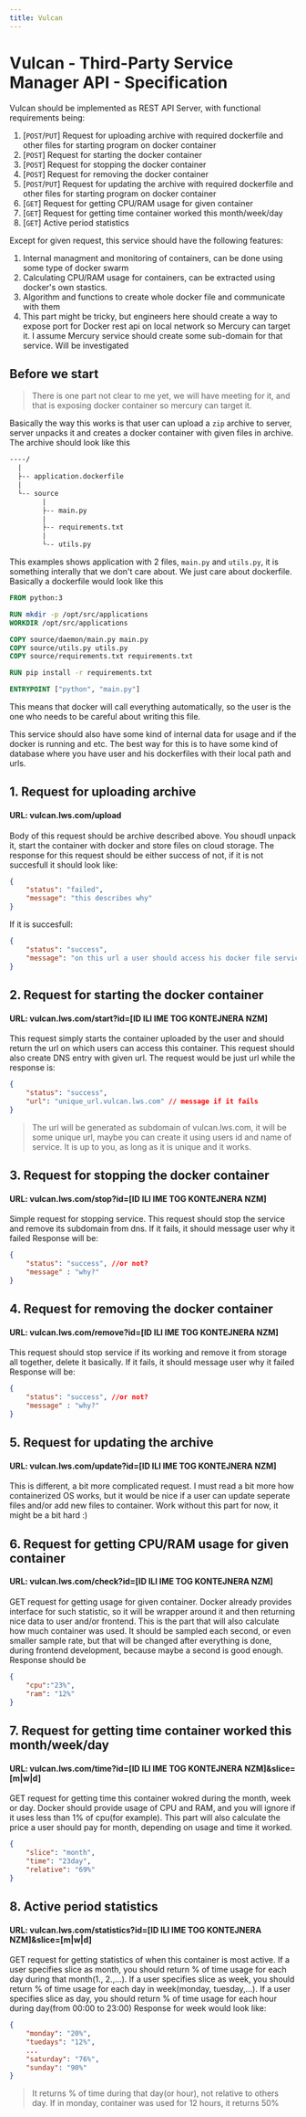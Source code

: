 ```yaml
---
title: Vulcan
---
```

# Vulcan - Third-Party Service Manager API - Specification

Vulcan should be implemented as REST API Server, with functional requirements being:
 1. [``POST``/``PUT``] Request for uploading archive with required dockerfile and other files for starting program on docker container
 2. [``POST``] Request for starting the docker container
 3. [``POST``] Request for stopping the docker container
 4. [``POST``] Request for removing the docker container
 5. [``POST``/``PUT``] Request for updating the archive with required dockerfile and other files for starting program on docker container
 6. [``GET``] Request for getting CPU/RAM usage for given container
 7. [``GET``] Request for getting time container worked this month/week/day
 8. [``GET``] Active period statistics

Except for given request, this service should have the following features:
 1. Internal managment and monitoring of containers, can be done using some type of docker swarm
 2. Calculating CPU/RAM usage for containers, can be extracted using docker's own stastics.
 3. Algorithm and functions to create whole docker file and communicate with them
 4. This part might be tricky, but engineers here should create a way to expose port for Docker rest api on local network so Mercury can target it. I assume Mercury service should create some sub-domain for that service. Will be investigated

## Before we start

> There is one part not clear to me yet, we will have meeting for it, and that is exposing docker container so mercury can target it.

Basically the way this works is that user can upload a `zip` archive to server, server unpacks it and creates a docker container with given files in archive.
The archive should look like this

```txt
----/
  |
  ├-- application.dockerfile
  |
  └-- source
        |
        ├-- main.py
        |
        ├-- requirements.txt
        |
        └-- utils.py
```
This examples shows application with 2 files, ``main.py`` and ``utils.py``, it is something interally that we don't care about. We just care about dockerfile. 
Basically a dockerfile would look like this
```dockerfile
FROM python:3

RUN mkdir -p /opt/src/applications
WORKDIR /opt/src/applications

COPY source/daemon/main.py main.py
COPY source/utils.py utils.py
COPY source/requirements.txt requirements.txt

RUN pip install -r requirements.txt

ENTRYPOINT ["python", "main.py"]
```
This means that docker will call everything automatically, so the user is the one who needs to be careful about writing this file.

This service should also have some kind of internal data for usage and if the docker is running and etc.
The best way for this is to have some kind of database where you have user and his dockerfiles with their local path and urls.

<div style="page-break-after: always;"></div>

## 1. Request for uploading archive
#### URL: vulcan.lws.com/upload

Body of this request should be archive described above.
You shoudl unpack it, start the container with docker and store files on cloud storage.
The response for this request should be either success of not, if it is not succesfull it should look like:
```json
{
    "status": "failed",
    "message": "this describes why"
}
```
If it is succesfull:
```json
{
    "status": "success",
    "message": "on this url a user should access his docker file service"
}
```

## 2. Request for starting the docker container
#### URL: vulcan.lws.com/start?id=[ID ILI IME TOG KONTEJNERA NZM]

This request simply starts the container uploaded by the user and should return the url on which users can access this container. This request should also create DNS entry with given url.
The request would be just url while the response is:
```json
{
    "status": "success",
    "url": "unique_url.vulcan.lws.com" // message if it fails
}
```
> The url will be generated as subdomain of vulcan.lws.com, it will be some unique url, maybe you can create it using users id and name of service. It is up to you, as long as it is unique and it works.

<div style="page-break-after: always;"></div>

## 3. Request for stopping the docker container
#### URL: vulcan.lws.com/stop?id=[ID ILI IME TOG KONTEJNERA NZM]

Simple request for stopping service. This request should stop the service and remove its subdomain from dns. If it fails, it should message user why it failed
Response will be:
```json
{
    "status": "success", //or not?
    "message" : "why?"
}
```

## 4. Request for removing the docker container
#### URL: vulcan.lws.com/remove?id=[ID ILI IME TOG KONTEJNERA NZM]

This request should stop service if its working and remove it from storage all together, delete it basically. If it fails, it should message user why it failed
Response will be:
```json
{
    "status": "success", //or not?
    "message" : "why?"
}
```

## 5. Request for updating the archive
#### URL: vulcan.lws.com/update?id=[ID ILI IME TOG KONTEJNERA NZM]

This is different, a bit more complicated request. I must read a bit more how containerized OS works, but it would be nice if a user can update seperate files and/or add new files to container.
Work without this part for now, it might be a bit hard :)

<div style="page-break-after: always;"></div>

## 6. Request for getting CPU/RAM usage for given container
#### URL: vulcan.lws.com/check?id=[ID ILI IME TOG KONTEJNERA NZM]

GET request for getting usage for given container. Docker already provides interface for such statistic, so it will be wrapper around it and then returning nice data to user and/or frontend. This is the part that will also calculate how much container was used. It should be sampled each second, or even smaller sample rate, but that will be changed after everything is done, during frontend development, because maybe a second is good enough.
Response should be
```json
{
    "cpu":"23%",
    "ram": "12%"
}
```

## 7. Request for getting time container worked this month/week/day
#### URL: vulcan.lws.com/time?id=[ID ILI IME TOG KONTEJNERA NZM]&slice=[m|w|d]

GET request for getting time this container wokred during the month, week or day. Docker should provide usage of CPU and RAM, and you will ignore if it uses less than 1% of cpu(for example). This part will also calculate the price a user should pay for month, depending on usage and time it worked.
```json
{
    "slice": "month",
    "time": "23day",
    "relative": "69%"
}
```

<div style="page-break-after: always;"></div>

## 8. Active period statistics
#### URL: vulcan.lws.com/statistics?id=[ID ILI IME TOG KONTEJNERA NZM]&slice=[m|w|d]

GET request for getting statistics of when this container is most active.
If a user specifies slice as month, you should return % of time usage for each day during that month(1., 2.,...).
If a user specifies slice as week, you should return % of time usage for each day in week(monday, tuesday,...).
If a user specifies slice as day, you should return % of time usage for each hour during day(from 00:00 to 23:00)
Response for week would look like:
```json
{
    "monday": "20%",
    "tuedays": "12%",
    ...
    "saturday": "76%",
    "sunday": "90%"
}
```
> It returns % of time during that day(or hour), not relative to others day. If in monday, container was used for 12 hours, it returns 50%